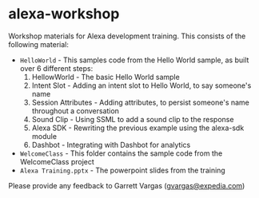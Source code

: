 # alexa-workshop
Workshop materials for Alexa development training. This consists of the following material:

* `HelloWorld` - This samples code from the Hello World sample, as built over 6 different steps:
  1. HellowWorld - The basic Hello World sample
  2. Intent Slot - Adding an intent slot to Hello World, to say someone's name
  3. Session Attributes - Adding attributes, to persist someone's name throughout a conversation
  4. Sound Clip - Using SSML to add a sound clip to the response
  5. Alexa SDK - Rewriting the previous example using the alexa-sdk module
  6. Dashbot - Integrating with Dashbot for analytics
* `WelcomeClass` - This folder contains the sample code from the WelcomeClass project
* `Alexa Training.pptx` - The powerpoint slides from the training

Please provide any feedback to Garrett Vargas (gvargas@expedia.com)
